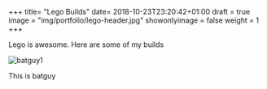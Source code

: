 +++
title= "Lego Builds"
date= 2018-10-23T23:20:42+01:00
draft = true
image = "img/portfolio/lego-header.jpg"
showonlyimage = false
weight = 1
+++

Lego is awesome. Here are some of my builds

![batguy1](img/portfolio/Lego/batguy1.jpg)


This is batguy
